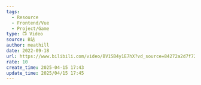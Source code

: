 ```yaml
---
tags:
  - Resource
  - Frontend/Vue
  - Project/Game
type: 📺 Video
source: B站
author: meathill
date: 2022-09-18
url: https://www.bilibili.com/video/BV1SB4y1E7hX?vd_source=84272a2d7f72158b38778819be5bc6ad&spm_id_from=333.788.videopod.sections
rate: 10
create_time: 2025-04-15 17:43
update_time: 2025/04/15 17:45
---
```


